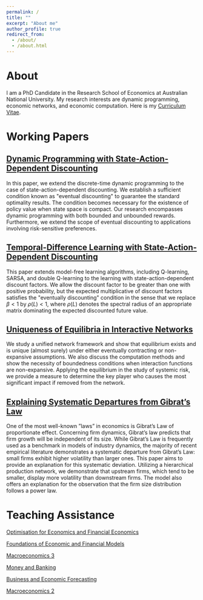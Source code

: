 ```yaml
---
permalink: /
title: ""
excerpt: "About me"
author_profile: true
redirect_from: 
  - /about/
  - /about.html
---
```


# About
I am a PhD Candidate in the Research School of Economics at Australian National University.
My research interests are dynamic programming, economic networks, and economic computation. 
Here is my [Curriculum Vitae](/files/resume.pdf).

# Working Papers
## [Dynamic Programming with State-Action-Dependent Discounting](/files/dsadd_v2.pdf)

In this paper, we extend the discrete-time dynamic programming to
the case of state-action-dependent discounting. We establish a sufficient condition
known as "eventual discounting" to guarantee the standard optimality results. The
condition becomes necessary for the existence of policy value when state space is
compact. Our research encompasses dynamic programming with both bounded and
unbounded rewards. Furthermore, we extend the scope of eventual discounting to
applications involving risk-sensitive preferences.

## [Temporal-Difference Learning with State-Action-Dependent Discounting](/files/Qsadd_v2.pdf)

This paper extends model-free learning algorithms, including Q-learning,
SARSA, and double Q-learning to the learning with state-action-dependent discount
factors. We allow the discount factor to be greater than one with positive probability, 
but the expected multiplicative of discount factors satisfies the "eventually
discounting" condition in the sense that we replace $β < 1$ by $ρ(L) < 1$, where $ρ(L)$
denotes the spectral radius of an appropriate matrix dominating the expected discounted future value.

## [Uniqueness of Equilibria in Interactive Networks](/files/unique_network_v2.pdf)

We study a unified network framework and show that equilibrium exists and is unique (almost surely) under either eventually contracting or non-expansive assumptions.
We also discuss the computation methods and show the necessity of boundedness conditions when interaction functions are non-expansive.
Applying the equilibrium in the study of systemic risk, we provide a measure to determine the key player who causes the most significant impact if removed from the network. 

## [Explaining Systematic Departures from Gibrat’s Law](/files/Depature_Gibrat_v2.pdf)

One of the most well-known ”laws” in economics is Gibrat’s Law of
proportionate effect. Concerning firm dynamics, Gibrat’s law predicts that firm
growth will be independent of its size. While Gibrat’s Law is frequently used as a
benchmark in models of industry dynamics, the majority of recent empirical literature demonstrates a systematic departure from Gibrat’s Law: small firms exhibit
higher volatility than larger ones. This paper aims to provide an explanation for
this systematic deviation. Utilizing a hierarchical production network, we demonstrate that upstream firms, which tend to be smaller, display more volatility than
downstream firms. The model also offers an explanation for the observation that the firm size distribution follows a power law.

# Teaching Assistance

[Optimisation for Economics and Financial Economics](https://programsandcourses.anu.edu.au/2024/course/ECON2125)

[Foundations of Economic and Financial Models](https://programsandcourses.anu.edu.au/2024/course/EMET1001)

[Macroeconomics 3](https://programsandcourses.anu.edu.au/2024/course/ECON3102)

[Money and Banking](https://programsandcourses.anu.edu.au/2024/course/ECON2026)

[Business and Economic Forecasting](https://programsandcourses.anu.edu.au/course/emet3007)

[Macroeconomics 2](https://programsandcourses.anu.edu.au/2024/course/ECON2102)
